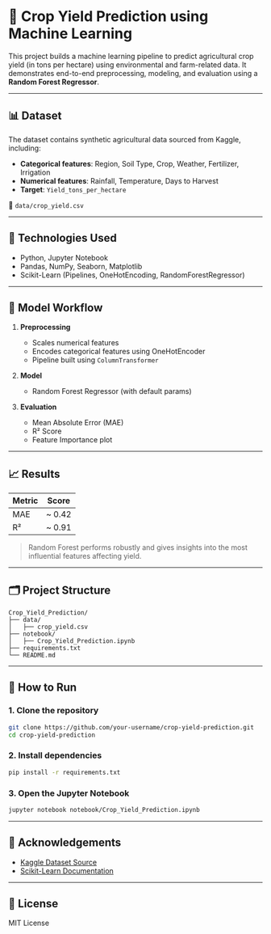 # 🌾 Crop Yield Prediction using Machine Learning

This project builds a machine learning pipeline to predict agricultural crop yield (in tons per hectare) using environmental and farm-related data. It demonstrates end-to-end preprocessing, modeling, and evaluation using a **Random Forest Regressor**.

---

## 📊 Dataset

The dataset contains synthetic agricultural data sourced from Kaggle, including:

- **Categorical features**: Region, Soil Type, Crop, Weather, Fertilizer, Irrigation  
- **Numerical features**: Rainfall, Temperature, Days to Harvest  
- **Target**: `Yield_tons_per_hectare`

📁 `data/crop_yield.csv`

---

## 🔧 Technologies Used

- Python, Jupyter Notebook  
- Pandas, NumPy, Seaborn, Matplotlib  
- Scikit-Learn (Pipelines, OneHotEncoding, RandomForestRegressor)

---

## 🧪 Model Workflow

1. **Preprocessing**
   - Scales numerical features
   - Encodes categorical features using OneHotEncoder
   - Pipeline built using `ColumnTransformer`

2. **Model**
   - Random Forest Regressor (with default params)

3. **Evaluation**
   - Mean Absolute Error (MAE)
   - R² Score
   - Feature Importance plot

---

## 📈 Results

| Metric | Score |
|--------|-------|
| MAE    | ~ 0.42 |
| R²     | ~ 0.91 |

> Random Forest performs robustly and gives insights into the most influential features affecting yield.

---

## 🗂 Project Structure

```
Crop_Yield_Prediction/
├── data/
│   ├── crop_yield.csv
├── notebook/
│   ├── Crop_Yield_Prediction.ipynb
├── requirements.txt      
└── README.md
```

---

## 🚀 How to Run

### 1. Clone the repository

```bash
git clone https://github.com/your-username/crop-yield-prediction.git
cd crop-yield-prediction
```

### 2. Install dependencies

```bash
pip install -r requirements.txt
```

### 3. Open the Jupyter Notebook

```bash
jupyter notebook notebook/Crop_Yield_Prediction.ipynb
```
---

## 📌 Acknowledgements

- [Kaggle Dataset Source](https://www.kaggle.com/)
- [Scikit-Learn Documentation](https://scikit-learn.org/stable/)

---

## 📄 License

MIT License

